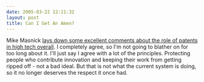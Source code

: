 ```yaml
---
date: 2005-03-22 12:11:32
layout: post
title: Can I Get An Amen?
---
```


Mike Masnick [lays down some excellent comments about the role of patents in high tech overall](http://www.thefeature.com/article?articleid=101496&ref=6324025&pos=1_6324025). I completely agree, so I'm not going to blather on for too long about it. I'll just say I agree with a lot of the principles. Protecting people who contribute innovation and keeping their work from getting ripped off - not a bad ideal. But that is not what the current system is doing, so it no longer deserves the respect it once had.
